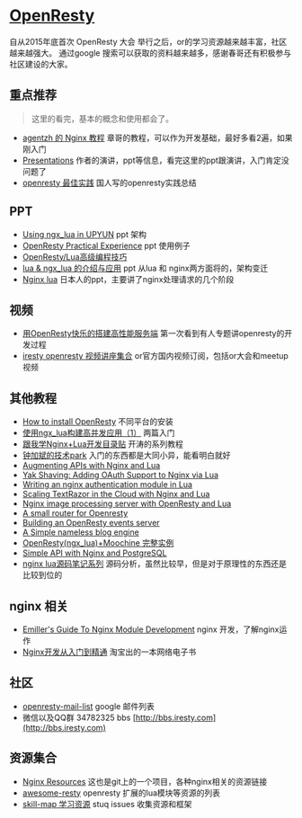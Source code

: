 [OpenResty](http://openresty.org/)
=================================

自从2015年底首次 OpenResty 大会 举行之后，or的学习资源越来越丰富，社区越来越强大。 通过google 搜索可以获取的资料越来越多，感谢春哥还有积极参与社区建设的大家。


## 重点推荐
> 这里的看完，基本的概念和使用都会了。

+ [agentzh 的 Nginx 教程](http://openresty.org/download/agentzh-nginx-tutorials-zhcn.html) 章哥的教程，可以作为开发基础，最好多看2遍，如果刚入门
+ [Presentations](http://openresty.org/#Presentations) 作者的演讲，ppt等信息，看完这里的ppt跟演讲，入门肯定没问题了
+ [openresty 最佳实践](https://github.com/moonbingbing/openresty-best-practices) 国人写的openresty实践总结

## PPT
+ [Using ngx_lua in UPYUN](http://www.slideshare.net/timebug/using-ngxlua-in-upyun) ppt 架构
+ [OpenResty Practical Experience](http://www.slideshare.net/xqpmjh/openresty-practical-programming) ppt 使用例子
+ [OpenResty/Lua高级编程技巧](http://www.slideshare.net/xqpmjh/openrestylua)
+ [lua & ngx_lua 的介绍与应用](http://www.slideshare.net/hugodotlau/lua-ngxlua) ppt 从lua 和 nginx两方面将的，架构变迁
+ [Nginx lua](http://www.slideshare.net/harukayon/ngx-lua-public) 日本人的ppt，主要讲了nginx处理请求的几个阶段

## 视频
* [用OpenResty快乐的搭建高性能服务端](http://www.stuq.org/course/detail/1015) 第一次看到有人专题讲openresty的开发过程
* [iresty openresty 视频讲座集合](http://i.youku.com/u/UMjczNDA2MTYw) or官方国内视频订阅，包括or大会和meetup视频

## 其他教程
+ [How to install OpenResty](http://www.nginxtips.com/how-to-install-openresty/) 不同平台的安装
+ [使用ngx_lua构建高并发应用（1）](http://blog.csdn.net/chosen0ne/article/details/7304192) 两篇入门
+ [跟我学Nginx+Lua开发目录贴](http://jinnianshilongnian.iteye.com/blog/2190344) 开涛的系列教程
+ [钟加斌的技术park](http://blog.chinaunix.net/uid/26443921/cid-158075-list-1.html)  入门的东西都是大同小异，能看明白就好
+ [Augmenting APIs with Nginx and Lua](http://tech.3scale.net/2013/01/09/augment-your-api-without-touching-it/)
+ [Yak Shaving: Adding OAuth Support to Nginx via Lua](http://chairnerd.seatgeek.com/oauth-support-for-nginx-with-lua/)
+ [Writing an nginx authentication module in Lua](http://www.stavros.io/posts/writing-an-nginx-authentication-module-in-lua/)
+ [Scaling TextRazor in the Cloud with Nginx and Lua](http://www.textrazor.com/blog/2013/03/scaling-textrazor-in-the-cloud-with-nginx-and-lua.html)
+ [Nginx image processing server with OpenResty and Lua](http://leafo.net/posts/creating_an_image_server.html)
+ [A small router for Openresty](https://docs.apitools.com/blog/2014/04/24/a-small-router-for-openresty.html)
+ [Building an OpenResty events server](https://github.com/cagerton/dropthat/)
+ [A Simple nameless blog engine](https://github.com/torhve/LuaWeb)
+ [OpenResty(ngx_lua)+Moochine 完整实例](https://github.com/appwilldev/moochine-demo)
+ [Simple API with Nginx and PostgreSQL](http://rny.io/nginx/postgresql/2013/07/26/simple-api-with-nginx-and-postgresql.html)
+ [nginx lua源码笔记系列](http://blog.liwenxin.com/) 源码分析，虽然比较早，但是对于原理性的东西还是比较到位的


## nginx 相关
+ [Emiller's Guide To Nginx Module Development](http://www.evanmiller.org/nginx-modules-guide.html) nginx 开发，了解nginx运作
+ [Nginx开发从入门到精通](https://github.com/taobao/nginx-book) 淘宝出的一本网络电子书


## 社区
+ [openresty-mail-list](https://groups.google.com/forum/#!forum/openresty) google 邮件列表
+ 微信以及QQ群 34782325 bbs [http://bbs.iresty.com](http://bbs.iresty.com)


## 资源集合
+ [Nginx Resources](https://github.com/fcambus/nginx-resources) 这也是git上的一个项目，各种nginx相关的资源链接
+ [awesome-resty](http://getawesomeness.com/get/openresty)  openresty 扩展的lua模块等资源的列表
+ [skill-map 学习资源](https://github.com/TeamStuQ/skill-map/issues/29) stuq issues 收集资源和框架
